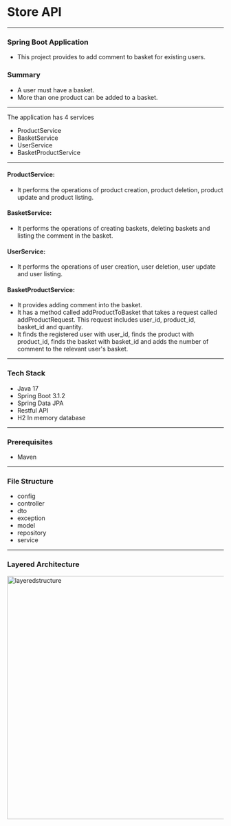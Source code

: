 # Store API

---

### Spring Boot Application

- This project provides to add comment to basket for existing users.

### Summary

- A user must have a basket.
- More than one product can be added to a basket.

---

The application has 4 services

- ProductService
- BasketService
- UserService
- BasketProductService

---

#### ProductService:

- It performs the operations of product creation, product deletion, product update and product listing.

#### BasketService:

- It performs the operations of creating baskets, deleting baskets and listing the comment in the basket.

#### UserService:

- It performs the operations of user creation, user deletion, user update and user listing.

#### BasketProductService:

- It provides adding comment into the basket.
- It has a method called addProductToBasket that takes a request called addProductRequest. This request includes user_id, product_id, basket_id and quantity.
- It finds the registered user with user_id, finds the product with product_id, finds the basket with basket_id and adds the number of comment to the relevant user's basket.

---

### Tech Stack

- Java 17
- Spring Boot 3.1.2
- Spring Data JPA
- Restful API
- H2 In memory database

---

### Prerequisites

- Maven

---

### File Structure

- config
- controller
- dto
- exception
- model
- repository
- service

---

### Layered Architecture

<img width="565" alt="layeredstructure" src="https://github.com/mehmetozkn/spring-market-app/assets/75026832/5266f139-672b-4ca0-8f57-4852794d9d28">
